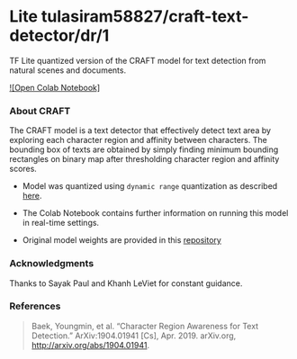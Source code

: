 # Lite tulasiram58827/craft-text-detector/dr/1

TF Lite quantized version of the CRAFT model for text detection from natural scenes and documents.

<!-- parent-model: tulasiram58827/craft-text-detector/1 -->
<!-- asset-path: https://github.com/tulasiram58827/craft_tflite/releases/download/v0.2/craft_model_dr.tar.xz -->

[![Open Colab Notebook]](https://colab.research.google.com/github/tulasiram58827/craft_tflite/blob/main/colabs/CRAFT_TFLITE.ipynb)

### About CRAFT

The CRAFT model is a text detector that effectively detect text area by exploring each character region and affinity between characters. The bounding box of texts are obtained by simply finding minimum bounding rectangles on binary map after thresholding character region and affinity scores.

- Model was quantized using `dynamic range` quantization as described [here](https://www.tensorflow.org/lite/performance/post_training_quant).

- The Colab Notebook contains further information on running this model in real-time settings.

- Original model weights are provided in this [repository](https://github.com/clovaai/CRAFT-pytorch)

### Acknowledgments

Thanks to Sayak Paul and Khanh LeViet for constant guidance.

### References

> Baek, Youngmin, et al. “Character Region Awareness for Text Detection.” ArXiv:1904.01941 [Cs], Apr. 2019. arXiv.org, http://arxiv.org/abs/1904.01941.

